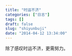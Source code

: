 ```yaml
---
title: "时运不济"
categories: ["日志"]
tags: []
draft: false
slug: "shiyunbuji"
date: "2014-04-12 13:34:00"
---
```


除了感叹时运不济，更需努力。


